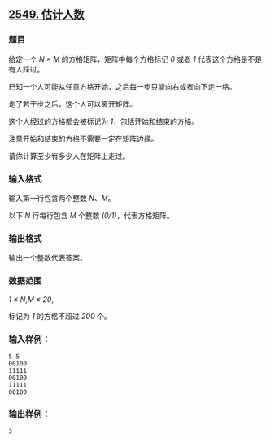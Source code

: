 ## [2549. 估计人数](https://www.acwing.com/problem/content/2551/)

### 题目

给定一个 *N × M* 的方格矩阵，矩阵中每个方格标记 *0* 或者 *1* 代表这个方格是不是有人踩过。

已知一个人可能从任意方格开始，之后每一步只能向右或者向下走一格。

走了若干步之后，这个人可以离开矩阵。

这个人经过的方格都会被标记为 *1*，包括开始和结束的方格。

注意开始和结束的方格不需要一定在矩阵边缘。

请你计算至少有多少人在矩阵上走过。

### 输入格式

输入第一行包含两个整数 *N、M*。

以下 *N* 行每行包含 *M* 个整数 *(0/1)*，代表方格矩阵。

### 输出格式

输出一个整数代表答案。

### 数据范围

*1 ≤ N,M ≤ 20*,

标记为 *1* 的方格不超过 *200* 个。

### 输入样例：

```
5 5
00100
11111
00100
11111
00100
```

### 输出样例：

```
3
```
